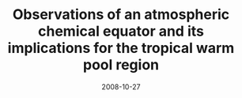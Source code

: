 ---
title: "<b>Observations of an atmospheric chemical equator and its implications for the tropical warm pool region</b>"
collection: publications
permalink: /publication/2008-10-27-Hamilton
date: 2008-10-27
year: 2008
venue: 'Journal of Geophysical Research Atmospheres'
paperurl: 'https://doi.org/doi:10.1029/2008JD009940'
citation: '<b>1</b> - Hamilton J.F., Allen G., Watson N.M., Lee J.D., Saxton J.E. et al., <b>Observations of an atmospheric chemical equator and its implications for the tropical warm pool region</b>, Journal of Geophysical Research Atmospheres, 113, D20313, 2008. <a href="https://doi.org/doi:10.1029/2008JD009940">doi:10.1029/2008JD009940</a> (cited 19 times)

'
---
